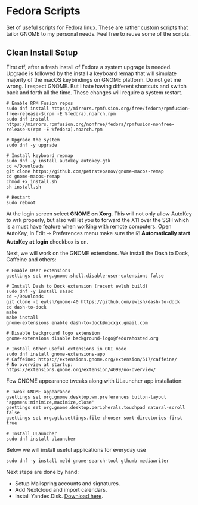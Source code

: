 # Fedora Scripts
Set of useful scripts for Fedora linux. These are rather custom scripts that tailor GNOME to my personal needs. Feel free to reuse some of the scripts.

## Clean Install Setup

First off, after a fresh install of Fedora a system upgrage is needed. Upgrade is followed by the install a keyboard remap that will simulate majority of the macOS keybindings on GNOME platform. Do not get me wrong. I respect GNOME. But I hate having different shortcuts and switch back and forth all the time. These changes will require a system restart.
```
# Enable RPM Fusion repos
sudo dnf install https://mirrors.rpmfusion.org/free/fedora/rpmfusion-free-release-$(rpm -E %fedora).noarch.rpm 
sudo dnf install https://mirrors.rpmfusion.org/nonfree/fedora/rpmfusion-nonfree-release-$(rpm -E %fedora).noarch.rpm

# Upgrade the system
sudo dnf -y upgrade

# Install keyboard repmap
sudo dnf -y install autokey autokey-gtk
cd ~/Downloads
git clone https://github.com/petrstepanov/gnome-macos-remap
cd gnome-macos-remap
chmod +x install.sh
sh install.sh

# Restart
sudo reboot
```

At the login screen select **GNOME on Xorg**. This will not only allow AutoKey to wrk properly, but also will let you to forward the X11 over the SSH which is a must have feature when working with remote computers. Open AutoKey, In Edit -> Preferences menu make sure the ☑️ **Automatically start AutoKey at login** checkbox is on.

Next, we will work on the GNOME extensions. We install the Dash to Dock, Caffeine and others:
```
# Enable User extensions
gsettings set org.gnome.shell.disable-user-extensions false

# Install Dash to Dock extension (recent ewlsh build)
sudo dnf -y install sassc
cd ~/Downloads
git clone -b ewlsh/gnome-40 https://github.com/ewlsh/dash-to-dock
cd dash-to-dock
make
make install
gnome-extensions enable dash-to-dock@micxgx.gmail.com

# Disable background logo extension
gnome-extensions disable background-logo@fedorahosted.org

# Install other useful extensions in GUI mode
sudo dnf install gnome-extensions-app
# Caffeine: https://extensions.gnome.org/extension/517/caffeine/
# No overview at startup: https://extensions.gnome.org/extension/4099/no-overview/
```
Few GNOME appearance tweaks along with ULauncher app installation:
```
# Tweak GNOME appearance
gsettings set org.gnome.desktop.wm.preferences button-layout 'appmenu:minimize,maximize,close'
gsettings set org.gnome.desktop.peripherals.touchpad natural-scroll false
gsettings set org.gtk.settings.file-chooser sort-directories-first true

# Install ULauncher
sudo dnf install ulauncher
```
Below we will install useful applications for everyday use
```
sudo dnf -y install meld gnome-search-tool gthumb mediawriter 
```
Next steps are done by hand:
* Setup Mailspring accounts and signatures.
* Add Nextcloud and import calendars.
* Install Yandex.Disk. [Download here](https://repo.yandex.ru/yandex-disk/yandex-disk-latest.x86_64.rpm).
